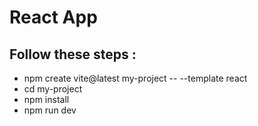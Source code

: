 # React App

## Follow these steps :

- npm create vite@latest my-project -- --template react
- cd my-project
- npm install
- npm run dev
